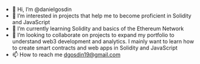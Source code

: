 - 👋 Hi, I’m @danielgosdin
- 👀 I’m interested in projects that help me to become proficient in Solidity and JavaScript
- 🌱 I’m currently learning Solidity and basics of the Ethereum Network
- 💞️ I’m looking to collaborate on projects to expand my portfolio to understand web3 development and analytics. I mainly want to learn how to create smart contracts and web apps in Solidity and JavaScript
- 📫 How to reach me dgosdin19@gmail.com

<!---
danielgosdin/danielgosdin is a ✨ special ✨ repository because its `README.md` (this file) appears on your GitHub profile.
You can click the Preview link to take a look at your changes.
--->
